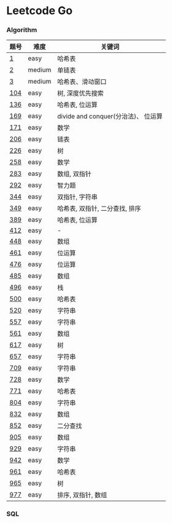 # Leetcode Go

### Algorithm 

题号 | 难度 | 关键词
----|----|----
[1](./algs/1.go)|easy| 哈希表   
[2](./algs/2.go) | medium | 单链表 
[3](./algs/3.go)|medium | 哈希表、滑动窗口
[104](./algs/104.go) | easy | 树, 深度优先搜索
[136](./algs/136.go) | easy | 哈希表, 位运算
[169](./algs/169.go) | easy | divide and conquer(分治法)、 位运算
[171](./algs/171.go) | easy | 数学
[206](./algs/206.go) | easy | 链表
[226](./algs/226.go) | easy | 树
[258](./algs/258.go) | easy | 数学
[283](./algs/283.go) | easy | 数组, 双指针
[292](./algs/292.go) | easy | 智力题 
[344](./algs/344.go) | easy | 双指针, 字符串
[349](./algs/349.go) | easy | 哈希表, 双指针, 二分查找, 排序
[389](./algs/389.go) | easy | 哈希表, 位运算
[412](./algs/412.go) | easy | -
[448](./algs/448.go) | easy | 数组
[461](./algs/461.go) | easy | 位运算
[476](./algs/476.go) | easy | 位运算
[485](./algs/485.go) | easy | 数组
[496](./algs/496.go) | easy | 栈
[500](./algs/500.go) | easy | 哈希表
[520](./algs/520.go) | easy | 字符串
[557](./algs/557.go) | easy | 字符串
[561](./algs/561.go) | easy | 数组
[617](./algs/617.go) | easy | 树
[657](./algs/657.go) | easy | 字符串
[709](./algs/709.go) | easy | 字符串
[728](./algs/728.go) | easy | 数学 
[771](./algs/771.go) | easy | 哈希表
[804](./algs/804.go) | easy | 字符串
[832](./algs/832.go) | easy | 数组  
[852](./algs/852.go) | easy | 二分查找
[905](./algs/905.go) | easy | 数组 
[929](./algs/929.go) | easy | 字符串 
[942](./algs/942.go) | easy | 数学 
[961](./algs/961.go) | easy | 哈希表
[965](./algs/965.go) | easy | 树
[977](./algs/977.go) | easy | 排序, 双指针, 数组

### SQL  